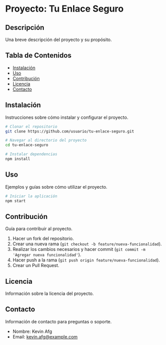 # Proyecto: Tu Enlace Seguro

## Descripción
Una breve descripción del proyecto y su propósito.

## Tabla de Contenidos
- [Instalación](#instalación)
- [Uso](#uso)
- [Contribución](#contribución)
- [Licencia](#licencia)
- [Contacto](#contacto)

## Instalación
Instrucciones sobre cómo instalar y configurar el proyecto.

```bash
# Clonar el repositorio
git clone https://github.com/usuario/tu-enlace-seguro.git

# Navegar al directorio del proyecto
cd tu-enlace-seguro

# Instalar dependencias
npm install
```

## Uso
Ejemplos y guías sobre cómo utilizar el proyecto.

```bash
# Iniciar la aplicación
npm start
```

## Contribución
Guía para contribuir al proyecto.

1. Hacer un fork del repositorio.
2. Crear una nueva rama (`git checkout -b feature/nueva-funcionalidad`).
3. Realizar los cambios necesarios y hacer commit (`git commit -m 'Agregar nueva funcionalidad'`).
4. Hacer push a la rama (`git push origin feature/nueva-funcionalidad`).
5. Crear un Pull Request.

## Licencia
Información sobre la licencia del proyecto.

## Contacto
Información de contacto para preguntas o soporte.

- Nombre: Kevin Afg
- Email: kevin.afg@example.com